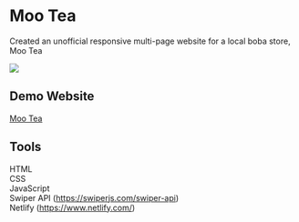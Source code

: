 # Moo Tea
Created an unofficial responsive multi-page website for a local boba store, Moo Tea


<img src="https://github.com/sonyakim-dev/sonyakim-dev/blob/main/moo-tea/MooTea-homepage.png?raw=true"/>

## Demo Website
[Moo Tea](https://tranquil-pavlova-238125.netlify.app/)

## Tools
HTML<br/>
CSS<br/>
JavaScript<br/>
Swiper API (https://swiperjs.com/swiper-api)<br/>
Netlify (https://www.netlify.com/)<br/>
